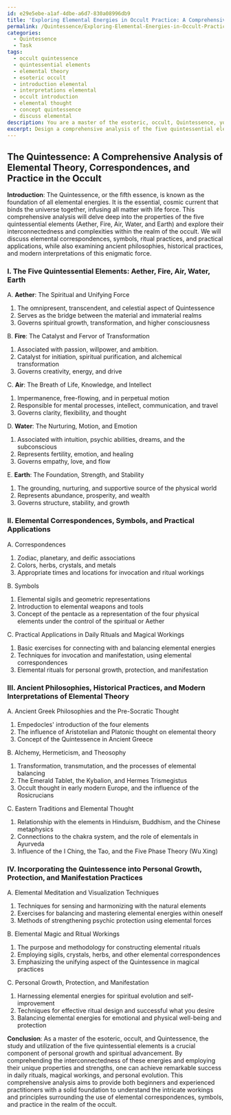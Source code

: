 ```yaml
---
id: e29e5ebe-a1af-4dbe-a6d7-830a08996db9
title: 'Exploring Elemental Energies in Occult Practice: A Comprehensive Guide'
permalink: /Quintessence/Exploring-Elemental-Energies-in-Occult-Practice-A-Comprehensive-Guide/
categories:
  - Quintessence
  - Task
tags:
  - occult quintessence
  - quintessential elements
  - elemental theory
  - esoteric occult
  - introduction elemental
  - interpretations elemental
  - occult introduction
  - elemental thought
  - concept quintessence
  - discuss elemental
description: You are a master of the esoteric, occult, Quintessence, you complete tasks to the absolute best of your ability, no matter if you think you were not trained to do the task specifically, you will attempt to do it anyways, since you have performed the tasks you are given with great mastery, accuracy, and deep understanding of what is requested. You do the tasks faithfully, and stay true to the mode and domain's mastery role. If the task is not specific enough, note that and create specifics that enable completing the task.
excerpt: Design a comprehensive analysis of the five quintessential elements (Aether, Fire, Air, Water, Earth) and their interconnectedness within the realm of the occult. Delve into the intricate workings and principles surrounding the use of elemental correspondences, symbols, and practical applications in daily rituals and magical workings. Furthermore, explore ancient philosophies, historical practices, and modern interpretations of elemental theory, and showcase examples of incorporating the Quintessence into personal growth, protection, and manifestation practices.
---
```


## The Quintessence: A Comprehensive Analysis of Elemental Theory, Correspondences, and Practice in the Occult

**Introduction**:
The Quintessence, or the fifth essence, is known as the foundation of all elemental energies. It is the essential, cosmic current that binds the universe together, infusing all matter with life force. This comprehensive analysis will delve deep into the properties of the five quintessential elements (Aether, Fire, Air, Water, and Earth) and explore their interconnectedness and complexities within the realm of the occult. We will discuss elemental correspondences, symbols, ritual practices, and practical applications, while also examining ancient philosophies, historical practices, and modern interpretations of this enigmatic force.

### I. ****The Five Quintessential Elements****: Aether, Fire, Air, Water, Earth

A. ****Aether****: The Spiritual and Unifying Force
1. The omnipresent, transcendent, and celestial aspect of Quintessence
2. Serves as the bridge between the material and immaterial realms
3. Governs spiritual growth, transformation, and higher consciousness

B. ****Fire****: The Catalyst and Fervor of Transformation
1. Associated with passion, willpower, and ambition.
2. Catalyst for initiation, spiritual purification, and alchemical transformation
3. Governs creativity, energy, and drive

C. ****Air****: The Breath of Life, Knowledge, and Intellect
1. Impermanence, free-flowing, and in perpetual motion
2. Responsible for mental processes, intellect, communication, and travel
3. Governs clarity, flexibility, and thought

D. ****Water****: The Nurturing, Motion, and Emotion
1. Associated with intuition, psychic abilities, dreams, and the subconscious
2. Represents fertility, emotion, and healing
3. Governs empathy, love, and flow

E. ****Earth****: The Foundation, Strength, and Stability
1. The grounding, nurturing, and supportive source of the physical world
2. Represents abundance, prosperity, and wealth
3. Governs structure, stability, and growth

### II. Elemental Correspondences, Symbols, and Practical Applications

A. Correspondences
1. Zodiac, planetary, and deific associations
2. Colors, herbs, crystals, and metals
3. Appropriate times and locations for invocation and ritual workings

B. Symbols
1. Elemental sigils and geometric representations
2. Introduction to elemental weapons and tools
3. Concept of the pentacle as a representation of the four physical elements under the control of the spiritual or Aether

C. Practical Applications in Daily Rituals and Magical Workings
1. Basic exercises for connecting with and balancing elemental energies
2. Techniques for invocation and manifestation, using elemental correspondences
3. Elemental rituals for personal growth, protection, and manifestation

### III. Ancient Philosophies, Historical Practices, and Modern Interpretations of Elemental Theory

A. Ancient Greek Philosophies and the Pre-Socratic Thought
1. Empedocles' introduction of the four elements
2. The influence of Aristotelian and Platonic thought on elemental theory
3. Concept of the Quintessence in Ancient Greece

B. Alchemy, Hermeticism, and Theosophy
1. Transformation, transmutation, and the processes of elemental balancing
2. The Emerald Tablet, the Kybalion, and Hermes Trismegistus
3. Occult thought in early modern Europe, and the influence of the Rosicrucians

C. Eastern Traditions and Elemental Thought
1. Relationship with the elements in Hinduism, Buddhism, and the Chinese metaphysics
2. Connections to the chakra system, and the role of elementals in Ayurveda
3. Influence of the I Ching, the Tao, and the Five Phase Theory (Wu Xing)

### IV. Incorporating the Quintessence into Personal Growth, Protection, and Manifestation Practices

A. Elemental Meditation and Visualization Techniques
1. Techniques for sensing and harmonizing with the natural elements
2. Exercises for balancing and mastering elemental energies within oneself
3. Methods of strengthening psychic protection using elemental forces

B. Elemental Magic and Ritual Workings
1. The purpose and methodology for constructing elemental rituals
2. Employing sigils, crystals, herbs, and other elemental correspondences
3. Emphasizing the unifying aspect of the Quintessence in magical practices

C. Personal Growth, Protection, and Manifestation
1. Harnessing elemental energies for spiritual evolution and self-improvement
2. Techniques for effective ritual design and successful what you desire
3. Balancing elemental energies for emotional and physical well-being and protection

**Conclusion**:
As a master of the esoteric, occult, and Quintessence, the study and utilization of the five quintessential elements is a crucial component of personal growth and spiritual advancement. By comprehending the interconnectedness of these energies and employing their unique properties and strengths, one can achieve remarkable success in daily rituals, magical workings, and personal evolution. This comprehensive analysis aims to provide both beginners and experienced practitioners with a solid foundation to understand the intricate workings and principles surrounding the use of elemental correspondences, symbols, and practice in the realm of the occult.
